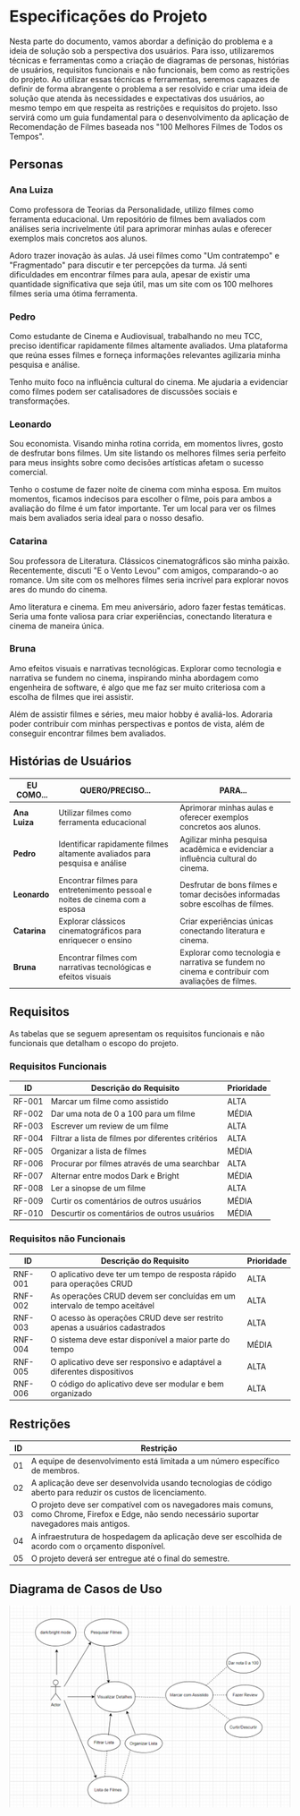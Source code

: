 # Especificações do Projeto

Nesta parte do documento, vamos abordar a definição do problema e a ideia de solução sob a perspectiva dos usuários. Para isso, utilizaremos técnicas e ferramentas como a criação de diagramas de personas, histórias de usuários, requisitos funcionais e não funcionais, bem como as restrições do projeto.
Ao utilizar essas técnicas e ferramentas, seremos capazes de definir de forma abrangente o problema a ser resolvido e criar uma ideia de solução que atenda às necessidades e expectativas dos usuários, ao mesmo tempo em que respeita as restrições e requisitos do projeto. Isso servirá como um guia fundamental para o desenvolvimento da aplicação de Recomendação de Filmes baseada nos "100 Melhores Filmes de Todos os Tempos".

## Personas

### Ana Luiza

Como professora de Teorias da Personalidade, utilizo filmes como ferramenta educacional. Um repositório de filmes bem avaliados com análises seria incrivelmente útil para aprimorar minhas aulas e oferecer exemplos mais concretos aos alunos.

Adoro trazer inovação às aulas. Já usei filmes como "Um contratempo" e "Fragmentado" para discutir e ter percepções da turma. Já senti dificuldades em encontrar filmes para aula, apesar de existir uma quantidade significativa que seja útil, mas um site com os 100 melhores filmes seria uma ótima ferramenta.

### Pedro

Como estudante de Cinema e Audiovisual, trabalhando no meu TCC, preciso identificar rapidamente filmes altamente avaliados. Uma plataforma que reúna esses filmes e forneça informações relevantes agilizaria minha pesquisa e análise.

Tenho muito foco na influência cultural do cinema. Me ajudaria a evidenciar como filmes podem ser catalisadores de discussões sociais e transformações.

### Leonardo

Sou economista. Visando minha rotina corrida, em momentos livres, gosto de desfrutar bons filmes. Um site listando os melhores filmes seria perfeito para meus insights sobre como decisões artísticas afetam o sucesso comercial.

Tenho o costume de fazer noite de cinema com minha esposa. Em muitos momentos, ficamos indecisos para escolher o filme, pois para ambos a avaliação do filme é um fator importante. Ter um local para ver os filmes mais bem avaliados seria ideal para o nosso desafio.

### Catarina

Sou professora de Literatura. Clássicos cinematográficos são minha paixão. Recentemente, discuti "E o Vento Levou" com amigos, comparando-o ao romance. Um site com os melhores filmes seria incrível para explorar novos ares do mundo do cinema.

Amo literatura e cinema. Em meu aniversário, adoro fazer festas temáticas. Seria uma fonte valiosa para criar experiências, conectando literatura e cinema de maneira única.

### Bruna

Amo efeitos visuais e narrativas tecnológicas. Explorar como tecnologia e narrativa se fundem no cinema, inspirando minha abordagem como engenheira de software, é algo que me faz ser muito criteriosa com a escolha de filmes que irei assistir.

Além de assistir filmes e séries, meu maior hobby é avaliá-los. Adoraria poder contribuir com minhas perspectivas e pontos de vista, além de conseguir encontrar filmes bem avaliados.

## Histórias de Usuários

| EU COMO...    | QUERO/PRECISO...                                                             | PARA...                                                                                         |
| ------------- | ---------------------------------------------------------------------------- | ----------------------------------------------------------------------------------------------- |
| **Ana Luiza** | Utilizar filmes como ferramenta educacional                                  | Aprimorar minhas aulas e oferecer exemplos concretos aos alunos.                                |
| **Pedro**     | Identificar rapidamente filmes altamente avaliados para pesquisa e análise   | Agilizar minha pesquisa acadêmica e evidenciar a influência cultural do cinema.                 |
| **Leonardo**  | Encontrar filmes para entretenimento pessoal e noites de cinema com a esposa | Desfrutar de bons filmes e tomar decisões informadas sobre escolhas de filmes.                  |
| **Catarina**  | Explorar clássicos cinematográficos para enriquecer o ensino                 | Criar experiências únicas conectando literatura e cinema.                                       |
| **Bruna**     | Encontrar filmes com narrativas tecnológicas e efeitos visuais               | Explorar como tecnologia e narrativa se fundem no cinema e contribuir com avaliações de filmes. |

## Requisitos

As tabelas que se seguem apresentam os requisitos funcionais e não funcionais que detalham o escopo do projeto.

### Requisitos Funcionais

| ID     | Descrição do Requisito                             | Prioridade |
| ------ | -------------------------------------------------- | ---------- |
| RF-001 | Marcar um filme como assistido                     | ALTA       |
| RF-002 | Dar uma nota de 0 a 100 para um filme              | MÉDIA      |
| RF-003 | Escrever um review de um filme                     | ALTA       |
| RF-004 | Filtrar a lista de filmes por diferentes critérios | ALTA       |
| RF-005 | Organizar a lista de filmes                        | MÉDIA      |
| RF-006 | Procurar por filmes através de uma searchbar       | ALTA       |
| RF-007 | Alternar entre modos Dark e Bright                 | MÉDIA      |
| RF-008 | Ler a sinopse de um filme                          | ALTA       |
| RF-009 | Curtir os comentários de outros usuários           | MÉDIA      |
| RF-010 | Descurtir os comentários de outros usuários        | MÉDIA      |

### Requisitos não Funcionais

| ID      | Descrição do Requisito                                                     | Prioridade |
| ------- | -------------------------------------------------------------------------- | ---------- |
| RNF-001 | O aplicativo deve ter um tempo de resposta rápido para operações CRUD      | ALTA       |
| RNF-002 | As operações CRUD devem ser concluídas em um intervalo de tempo aceitável  | ALTA       |
| RNF-003 | O acesso às operações CRUD deve ser restrito apenas a usuários cadastrados | ALTA       |
| RNF-004 | O sistema deve estar disponível a maior parte do tempo                     | MÉDIA      |
| RNF-005 | O aplicativo deve ser responsivo e adaptável a diferentes dispositivos     | ALTA       |
| RNF-006 | O código do aplicativo deve ser modular e bem organizado                   | ALTA       |

## Restrições

| ID  | Restrição                                                                                                                                          |
| --- | -------------------------------------------------------------------------------------------------------------------------------------------------- |
| 01  | A equipe de desenvolvimento está limitada a um número específico de membros.                                                                       |
| 02  | A aplicação deve ser desenvolvida usando tecnologias de código aberto para reduzir os custos de licenciamento.                                     |
| 03  | O projeto deve ser compatível com os navegadores mais comuns, como Chrome, Firefox e Edge, não sendo necessário suportar navegadores mais antigos. |
| 04  | A infraestrutura de hospedagem da aplicação deve ser escolhida de acordo com o orçamento disponível.                                               |
| 05  | O projeto deverá ser entregue até o final do semestre.                                                                                             |

## Diagrama de Casos de Uso

![Diagrama](src/diagramacasodeusocineview.png)
